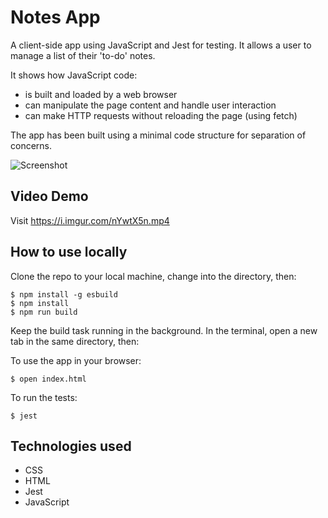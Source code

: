 # Notes App

A client-side app using JavaScript and Jest for testing. It allows a user to manage a list of their 'to-do' notes.

It shows how JavaScript code:
* is built and loaded by a web browser
* can manipulate the page content and handle user interaction
* can make HTTP requests without reloading the page (using fetch)

The app has been built using a  minimal code structure for separation of concerns.

![Screenshot](https://i.imgur.com/lH6Kq8m.png?1)

## Video Demo
Visit https://i.imgur.com/nYwtX5n.mp4

## How to use locally
Clone the repo to your local machine, change into the directory, then:
```
$ npm install -g esbuild
$ npm install
$ npm run build
```
Keep the build task running in the background. In the terminal, open a new tab in the same directory, then:

To use the app in your browser:
```
$ open index.html
```

To run the tests:
```
$ jest
```

## Technologies used
* CSS
* HTML
* Jest
* JavaScript
